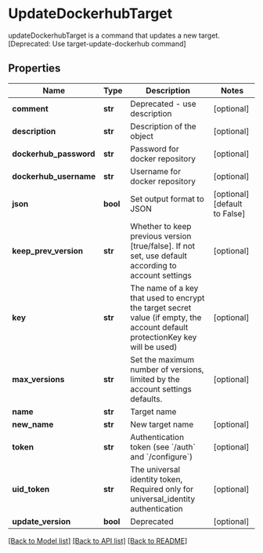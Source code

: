 # UpdateDockerhubTarget

updateDockerhubTarget is a command that updates a new target. [Deprecated: Use target-update-dockerhub command]
## Properties
Name | Type | Description | Notes
------------ | ------------- | ------------- | -------------
**comment** | **str** | Deprecated - use description | [optional] 
**description** | **str** | Description of the object | [optional] 
**dockerhub_password** | **str** | Password for docker repository | [optional] 
**dockerhub_username** | **str** | Username for docker repository | [optional] 
**json** | **bool** | Set output format to JSON | [optional] [default to False]
**keep_prev_version** | **str** | Whether to keep previous version [true/false]. If not set, use default according to account settings | [optional] 
**key** | **str** | The name of a key that used to encrypt the target secret value (if empty, the account default protectionKey key will be used) | [optional] 
**max_versions** | **str** | Set the maximum number of versions, limited by the account settings defaults. | [optional] 
**name** | **str** | Target name | 
**new_name** | **str** | New target name | [optional] 
**token** | **str** | Authentication token (see &#x60;/auth&#x60; and &#x60;/configure&#x60;) | [optional] 
**uid_token** | **str** | The universal identity token, Required only for universal_identity authentication | [optional] 
**update_version** | **bool** | Deprecated | [optional] 

[[Back to Model list]](../README.md#documentation-for-models) [[Back to API list]](../README.md#documentation-for-api-endpoints) [[Back to README]](../README.md)


